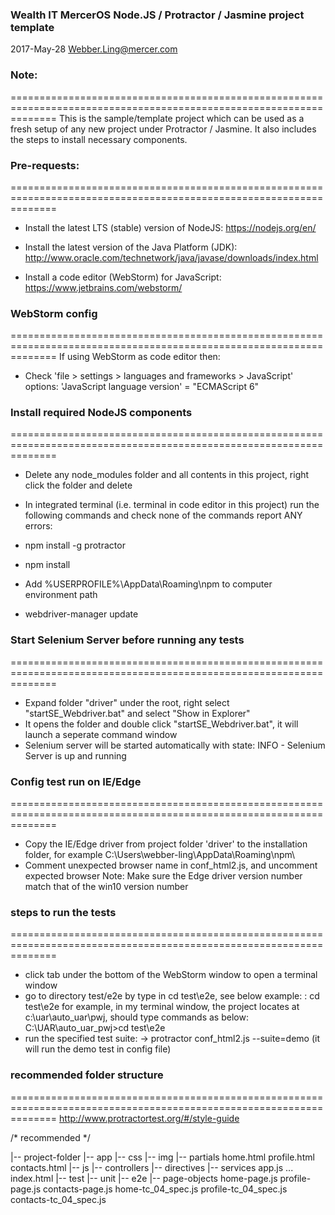 ### Wealth IT MercerOS Node.JS / Protractor / Jasmine project template
2017-May-28    Webber.Ling@mercer.com


### Note:
====================================================================================================================
This is the sample/template project which can be used as a fresh setup of any new project under Protractor / Jasmine.
It also includes the steps to install necessary components.


### Pre-requests:
====================================================================================================================
- Install the latest LTS (stable) version of NodeJS:
https://nodejs.org/en/

- Install the latest version of the Java Platform (JDK):
http://www.oracle.com/technetwork/java/javase/downloads/index.html

- Install a code editor (WebStorm) for JavaScript:
https://www.jetbrains.com/webstorm/


### WebStorm config
====================================================================================================================
If using WebStorm as code editor then:
- Check 'file > settings > languages and frameworks > JavaScript' options:
  'JavaScript language version' = "ECMAScript 6"


### Install required NodeJS components
====================================================================================================================
- Delete any node_modules folder and all contents in this project, right click the folder and delete

- In integrated terminal (i.e. terminal in code editor in this project)
  run the following commands and check none of the commands report ANY errors:

- npm install -g protractor

- npm install

- Add %USERPROFILE%\AppData\Roaming\npm to computer environment path

- webdriver-manager update


### Start Selenium Server before running any tests
====================================================================================================================
- Expand folder "driver" under the root, right select "startSE_Webdriver.bat" and select "Show in Explorer"
- It opens the folder and double click "startSE_Webdriver.bat", it will launch a seperate command window
- Selenium server will be started automatically with state: INFO - Selenium Server is up and running

### Config test run on IE/Edge
====================================================================================================================
- Copy the IE/Edge driver from project folder 'driver' to the installation folder, for example
  C:\Users\webber-ling\AppData\Roaming\npm\
- Comment unexpected browser name in conf_html2.js, and uncomment expected browser
Note:
    Make sure the Edge driver version number match that of the win10 version number


### steps to run the tests
====================================================================================================================
- click <Terminal> tab under the bottom of the WebStorm window to open a terminal window
- go to directory test/e2e by type in cd test\e2e, see below example:
    <Your project folder>: cd test\e2e
    for example, in my terminal window, the project locates at c:\uar\auto_uar\pwj, should type commands as below:
    C:\UAR\auto_uar_pwj>cd test\e2e
- run the specified test suite:
    -> protractor conf_html2.js --suite=demo
    (it will run the demo test in config file)


### recommended folder structure
====================================================================================================================
http://www.protractortest.org/#/style-guide

/* recommended */

|-- project-folder
  |-- app
    |-- css
    |-- img
    |-- partials
        home.html
        profile.html
        contacts.html
    |-- js
      |-- controllers
      |-- directives
      |-- services
      app.js
      ...
    index.html
  |-- test
    |-- unit
    |-- e2e
      |-- page-objects
          home-page.js
          profile-page.js
          contacts-page.js
      home-tc_04_spec.js
      profile-tc_04_spec.js
      contacts-tc_04_spec.js

